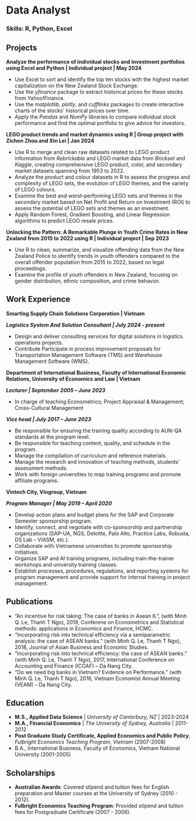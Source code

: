 # Data Analyst

### Skills: R, Python, Excel

## Projects
**Analyze the performance of individual stocks and investment portfolios using Excel and Python | Individual project | May 2024**
- Use Excel to sort and identify the top ten stocks with the highest market capitalization on the New Zealand Stock Exchange.
- Use the *yfinance* package to extract historical prices for these stocks from Yahoo!Finance.
- Use the *matplotlib*, *plotly*, and *cufflinks* packages to create interactive charts of the stocks' historical prices over time.
- Apply the *Pandas* and *NumPy* libraries to compare individual stock performance and find the optimal portfolio to give advice for investors.

**LEGO product trends and market dynamics using R | Group project with Zichen Zhou and Xin Lei | Jan 2024**
- Use R to merge and clean raw datasets related to LEGO product information from *Rebrickable* and LEGO market data from *Brickset* and *Kaggle*, creating comprehensive LEGO product, color, and secondary market datasets spanning from 1953 to 2022.
- Analyze the product and colour datasets in R to assess the progress and complexity of LEGO sets, the evolution of LEGO themes, and the variety of LEGO colours.
- Examine the best and worst-performing LEGO sets and themes in the secondary market based on Net Profit and Return on Investment (ROI) to assess the potential of LEGO sets and themes as an investment.
- Apply Random Forest, Gradient Boosting, and Linear Regression algorithms to predict LEGO resale prices.

**Unlocking the Pattern: A Remarkable Plunge in Youth Crime Rates in New Zealand from 2015 to 2022 using R | Individual project | Sep 2023**
- Use R to clean, summarize, and visualize offending data from the New Zealand Police to identify trends in youth offenders compared to the overall offender population from 2015 to 2022, based on legal proceedings.
- Examine the profile of youth offenders in New Zealand, focusing on gender distribution, ethnic composition, and crime behavior.

## Work Experience
**Smartlog Supply Chain Solutions Corporation | Vietnam**

***Logistics System And Solution Consultant | July 2024 - present*** 
- Design and deliver consulting services for digital solutions in logistics operations projects.
- Contribute Participate in process improvement proposals for Transportation Management Software (TMS) and Warehouse Management Software (WMS).

**Department of International Business, Faculty of International Economic Relations, University of Economics and Law | Vietnam**

***Lecturer | September 2005 – June 2023***
- In charge of teaching Econometrics; Project Appraisal & Management; Cross-Cultural Management
  
***Vice head | July 2017 – June 2023***
- Be responsible for ensuring the training quality according to AUN-QA standards at the program level.
- Be responsible for teaching content, quality, and schedule in the program.
- Manage the compilation of curriculum and reference materials.
- Manage the research and innovation of teaching methods, students’ assessment methods. 
- Work with foreign universities to map training programs and promote affiliate programs.

**Vintech City, Vingroup, Vietnam**

***Program Manager | May 2019 – April 2020***
- Develop action plans and budget plans for the SAP and Corporate Semester sponsorship program.
- Identify, connect, and negotiate with co-sponsorship and partnership organizations (SAP-UA, NGS, Deloitte, Palo Alto, Practice Labs, Robusta, DS Lab – VIASM, etc.).
- Collaborate with Vietnamese universities to promote sponsorship initiatives.  
- Organize SAP and AI training programs, including train-the-trainer workshops and university training classes. 
- Establish processes, procedures, regulations, and reporting systems for program management and provide support for internal training in project management.

## Publications
- “An incentive for risk taking: The case of banks in Asean 6.”, (with Minh Q. Le, Thanh T Ngo), 2019, Conferene on Econometrics and Statistical methods: applications in Economics and Finance, HCMC.
- “Incorporating risk into technical efficiency via a semiparametric analysis: the case of ASEAN banks.” (with Minh Q. Le, Thanh T Ngo), 2018, Journal of Asian Business and Economic Studies.
- “Incorporating risk into technical efficiency: the case of ASEAN banks.” (with Minh Q. Le, Thanh T Ngo), 2017, International Conference on Accounting and Finance (ICOAF) – Da Nang City.
- “Do we need big banks in Vietnam? Evidence on Performance.” (with Minh Q. Le, Thanh T Ngo), 2016, Vietnam Economist Annual Meeting (VEAM) – Da Nang City.

## Education
- **M.S., Applied Data Science** | _University of Canterbury, NZ_ | 2023-2024
- **M.A., Financial Economics** | _The University of Sydney, Australia_ | 2011-2012
- **Post Graduate Study Certificate, Applied Economics and Public Policy**, _Fulbright Economics Teaching Program, Vietnam_ (2007-2008)
- B.A., International Business, Faculty of Economics, Vietnam National University (2001-2005)

## Scholarships
- **Australian Awards**: Covered stipend and tuition fees for English preparation and Master courses at the University of Sydney (2010 - 2012).
- **Fulbright Economics Teaching Program**: Provided stipend and tuition fees for Postgraduate Certificate (2007 - 2008).
